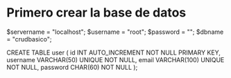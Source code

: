 # Primero crear la base de datos 

$servername = "localhost";
$username = "root";
$password = "";
$dbname = "crudbasico";


CREATE TABLE user (
    id INT AUTO_INCREMENT NOT NULL PRIMARY KEY,
    username VARCHAR(50) UNIQUE NOT NULL,
    email VARCHAR(100) UNIQUE NOT NULL,
    password CHAR(60) NOT NULL
);


